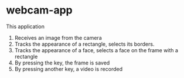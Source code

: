 # webcam-app
This application 
1. Receives an image from the camera
2. Tracks the appearance of a rectangle, selects its borders.
3. Tracks the appearance of a face, selects a face on the frame with a rectangle 
4. By pressing the key, the frame is saved
5. By pressing another key, a video is recorded
